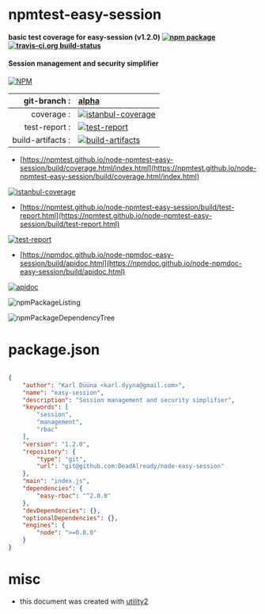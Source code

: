 # npmtest-easy-session

#### basic test coverage for  easy-session (v1.2.0)  [![npm package](https://img.shields.io/npm/v/npmtest-easy-session.svg?style=flat-square)](https://www.npmjs.org/package/npmtest-easy-session) [![travis-ci.org build-status](https://api.travis-ci.org/npmtest/node-npmtest-easy-session.svg)](https://travis-ci.org/npmtest/node-npmtest-easy-session)

#### Session management and security simplifier

[![NPM](https://nodei.co/npm/easy-session.png?downloads=true&downloadRank=true&stars=true)](https://www.npmjs.com/package/easy-session)

| git-branch : | [alpha](https://github.com/npmtest/node-npmtest-easy-session/tree/alpha)|
|--:|:--|
| coverage : | [![istanbul-coverage](https://npmtest.github.io/node-npmtest-easy-session/build/coverage.badge.svg)](https://npmtest.github.io/node-npmtest-easy-session/build/coverage.html/index.html)|
| test-report : | [![test-report](https://npmtest.github.io/node-npmtest-easy-session/build/test-report.badge.svg)](https://npmtest.github.io/node-npmtest-easy-session/build/test-report.html)|
| build-artifacts : | [![build-artifacts](https://npmtest.github.io/node-npmtest-easy-session/glyphicons_144_folder_open.png)](https://github.com/npmtest/node-npmtest-easy-session/tree/gh-pages/build)|

- [https://npmtest.github.io/node-npmtest-easy-session/build/coverage.html/index.html](https://npmtest.github.io/node-npmtest-easy-session/build/coverage.html/index.html)

[![istanbul-coverage](https://npmtest.github.io/node-npmtest-easy-session/build/screenCapture.buildCi.browser.%252Ftmp%252Fbuild%252Fcoverage.lib.html.png)](https://npmtest.github.io/node-npmtest-easy-session/build/coverage.html/index.html)

- [https://npmtest.github.io/node-npmtest-easy-session/build/test-report.html](https://npmtest.github.io/node-npmtest-easy-session/build/test-report.html)

[![test-report](https://npmtest.github.io/node-npmtest-easy-session/build/screenCapture.buildCi.browser.%252Ftmp%252Fbuild%252Ftest-report.html.png)](https://npmtest.github.io/node-npmtest-easy-session/build/test-report.html)

- [https://npmdoc.github.io/node-npmdoc-easy-session/build/apidoc.html](https://npmdoc.github.io/node-npmdoc-easy-session/build/apidoc.html)

[![apidoc](https://npmdoc.github.io/node-npmdoc-easy-session/build/screenCapture.buildCi.browser.%252Ftmp%252Fbuild%252Fapidoc.html.png)](https://npmdoc.github.io/node-npmdoc-easy-session/build/apidoc.html)

![npmPackageListing](https://npmtest.github.io/node-npmtest-easy-session/build/screenCapture.npmPackageListing.svg)

![npmPackageDependencyTree](https://npmtest.github.io/node-npmtest-easy-session/build/screenCapture.npmPackageDependencyTree.svg)



# package.json

```json

{
    "author": "Karl Düüna <karl.dyyna@gmail.com>",
    "name": "easy-session",
    "description": "Session management and security simplifier",
    "keywords": [
        "session",
        "management",
        "rbac"
    ],
    "version": "1.2.0",
    "repository": {
        "type": "git",
        "url": "git@github.com:DeadAlready/node-easy-session"
    },
    "main": "index.js",
    "dependencies": {
        "easy-rbac": "^2.0.0"
    },
    "devDependencies": {},
    "optionalDependencies": {},
    "engines": {
        "node": ">=0.8.0"
    }
}
```



# misc
- this document was created with [utility2](https://github.com/kaizhu256/node-utility2)

